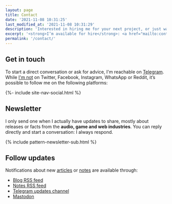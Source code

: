 ```yaml
---
layout: page
title: Contact
date: '2021-11-08 10:31:25'
last_modified_at: '2021-11-08 10:31:29'
description: 'Interested in hiring me for your next project, or just want to connect? Find all the info, including (some) social media and my irregular newsletter.'
excerpt: '<strong>I’m available for hire</strong>: <a href="mailto:contact@minutestomidnight.eu">reach out via email</a> and we’ll take it from there. If you need bass tracks or production, it’s possible to use <a href="https://soundbetter.com/profiles/206552-minutes-to-midnight">SoundBetter</a>, a safe and secure platform to hire freelance musicians.'
permalink: '/contact/'
---
```

## Get in touch

To start a direct conversation or ask for advice, I'm reachable on [Telegram](https://t.me/minutes2midnight). While [I'm not](/blog/escape-from-social-media/) on Twitter, Facebook, Instagram, WhatsApp or Reddit, it&rsquo;s possible to follow me on the following platforms:

<div class="d-flex justify-content-center my-5">{%- include site-nav-social.html %}</div>

## Newsletter

I only send one when I actually have updates to share, mostly about releases or facts from the **audio, game and web industries**. You can reply directly and start a conversation: I always respond.

{% include pattern-newsletter-sub.html %}

## Follow updates

Notifications about new [articles](/blog/) or [notes](/notes/) are available through:

- [Blog RSS feed](/feed.xml)
- [Notes RSS feed](/notes.xml)
- [Telegram updates channel](https://t.me/M2Mupdates)
- [Mastodon](https://indieweb.social/@m2m)